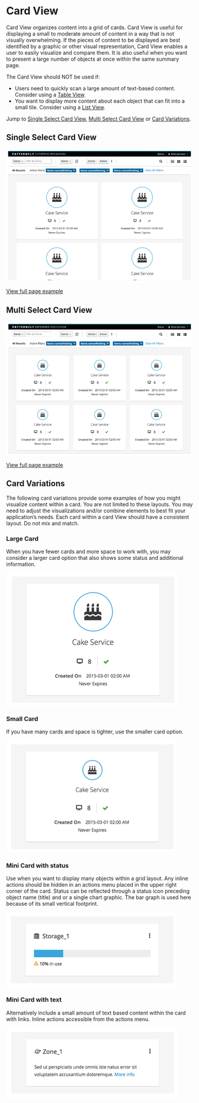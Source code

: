 # Card View

Card View organizes content into a grid of cards. Card View is useful for displaying a small to moderate amount of content in a way that is not visually overwhelming. If the pieces of content to be displayed are best identified by a graphic or other visual representation, Card View enables a user to easily visualize and compare them. It is also useful when you want to present a large number of objects at once within the same summary page.

The Card View should NOT be used if:

- Users need to quickly scan a large amount of text-based content. Consider using a [Table View](https://www.patternfly.org/pattern-library/content-views/table-view/#_).
- You want to display more content about each object that can fit into a small tile. Consider using a [List View](https://www.patternfly.org/pattern-library/content-views/list-view/#/api).

Jump to [Single Select Card View](#single-select-card-view), [Multi Select Card View](#multi-select-card-view) or [Card Variations](#card-variations).

## Single Select Card View

![Single-select card view in context](img/single-select-card-view.png)

[View full page example](https://www.patternfly.org/pattern-library/content-views/card-view/card-view-single-select.html#_)

## Multi Select Card View

![Multi-select card view in context](img/multi-select-card-view.png)

[View full page example](https://www.patternfly.org/pattern-library/content-views/card-view/card-view-multi-select.html#_)

## Card Variations

The following card variations provide some examples of how you might visualize content within a card. You are not limited to these layouts. You may need to adjust the visualizations and/or combine elements to best fit your application’s needs. Each card within a card View should have a consistent layout. Do not mix and match.

### Large Card

When you have fewer cards and more space to work with, you may consider a larger card option that also shows some status and additional information.

![Large card example](img/large-card.png)

### Small Card

If you have many cards and space is tighter, use the smaller card option.

![Small card example](img/small-card.png)

### Mini Card with status

Use when you want to display many objects within a grid layout. Any inline actions should be hidden in an actions menu placed in the upper right corner of the card. Status can be reflected through a status icon preceding object name (title) and or a single chart graphic. The bar graph is used here because of its small vertical footprint.

![Mini card with status example](img/mini-card.png)

### Mini Card with text

Alternatively include a small amount of text based content within the card with links. Inline actions accessible from the actions menu.

![Mini card with text example](img/mini-card-with-text.png)
